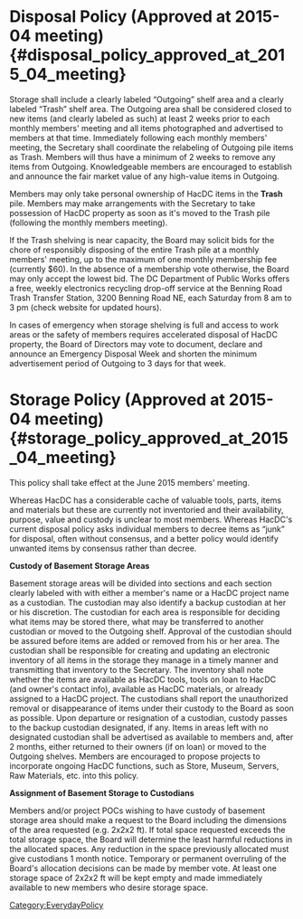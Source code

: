 # Disposal Policy (Approved at 2015-04 meeting) {#disposal_policy_approved_at_2015_04_meeting}

Storage shall include a clearly labeled “Outgoing” shelf area and a
clearly labeled “Trash” shelf area. The Outgoing area shall be
considered closed to new items (and clearly labeled as such) at least 2
weeks prior to each monthly members' meeting and all items photographed
and advertised to members at that time. Immediately following each
monthly members' meeting, the Secretary shall coordinate the relabeling
of Outgoing pile items as Trash. Members will thus have a minimum of 2
weeks to remove any items from Outgoing. Knowledgeable members are
encouraged to establish and announce the fair market value of any
high-value items in Outgoing.

Members may only take personal ownership of HacDC items in the **Trash**
pile. Members may make arrangements with the Secretary to take
possession of HacDC property as soon as it's moved to the Trash pile
(following the monthly members meeting).

If the Trash shelving is near capacity, the Board may solicit bids for
the chore of responsibly disposing of the entire Trash pile at a monthly
members' meeting, up to the maximum of one monthly membership fee
(currently \$60). In the absence of a membership vote otherwise, the
Board may only accept the lowest bid. The DC Department of Public Works
offers a free, weekly electronics recycling drop-off service at the
Benning Road Trash Transfer Station, 3200 Benning Road NE, each Saturday
from 8 am to 3 pm (check website for updated hours).

In cases of emergency when storage shelving is full and access to work
areas or the safety of members requires accelerated disposal of HacDC
property, the Board of Directors may vote to document, declare and
announce an Emergency Disposal Week and shorten the minimum
advertisement period of Outgoing to 3 days for that week.

# Storage Policy (Approved at 2015-04 meeting) {#storage_policy_approved_at_2015_04_meeting}

This policy shall take effect at the June 2015 members' meeting.

Whereas HacDC has a considerable cache of valuable tools, parts, items
and materials but these are currently not inventoried and their
availability, purpose, value and custody is unclear to most members.
Whereas HacDC's current disposal policy asks individual members to
decree items as “junk” for disposal, often without consensus, and a
better policy would identify unwanted items by consensus rather than
decree.

**Custody of Basement Storage Areas**

Basement storage areas will be divided into sections and each section
clearly labeled with with either a member's name or a HacDC project name
as a custodian. The custodian may also identify a backup custodian at
her or his discretion. The custodian for each area is responsible for
deciding what items may be stored there, what may be transferred to
another custodian or moved to the Outgoing shelf. Approval of the
custodian should be assured before items are added or removed from his
or her area. The custodian shall be responsible for creating and
updating an electronic inventory of all items in the storage they manage
in a timely manner and transmitting that inventory to the Secretary. The
inventory shall note whether the items are available as HacDC tools,
tools on loan to HacDC (and owner's contact info), available as HacDC
materials, or already assigned to a HacDC project. The custodians shall
report the unauthorized removal or disappearance of items under their
custody to the Board as soon as possible. Upon departure or resignation
of a custodian, custody passes to the backup custodian designated, if
any. Items in areas left with no designated custodian shall be
advertised as available to members and, after 2 months, either returned
to their owners (if on loan) or moved to the Outgoing shelves. Members
are encouraged to propose projects to incorporate ongoing HacDC
functions, such as Store, Museum, Servers, Raw Materials, etc. into this
policy.

**Assignment of Basement Storage to Custodians**

Members and/or project POCs wishing to have custody of basement storage
area should make a request to the Board including the dimensions of the
area requested (e.g. 2x2x2 ft). If total space requested exceeds the
total storage space, the Board will determine the least harmful
reductions in the allocated spaces. Any reduction in the space
previously allocated must give custodians 1 month notice. Temporary or
permanent overruling of the Board's allocation decisions can be made by
member vote. At least one storage space of 2x2x2 ft will be kept empty
and made immediately available to new members who desire storage space.

[Category:EverydayPolicy](Category:EverydayPolicy)
